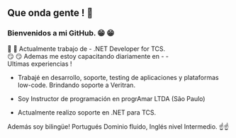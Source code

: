 
## Que onda gente !  :wave:
### Bienvenidos a mi GitHub. :grin: :grin:
 :eyes: :eyes: Actualmente trabajo de - .NET  Developer for TCS.
<br>
:smirk: :smirk: Ademas me estoy capacitando diariamente en - <MVC> - <React>
<br>
Ultimas experiencias !

- Trabajé en desarrollo, soporte, testing de aplicaciones y plataformas low-code. Brindando soporte a Veritran.

- Soy Instructor de programación en progrAmar LTDA (São Paulo)

- Actualmente realizo soporte en .NET para TCS.

Además soy bilingüe! Portugués Dominio fluido,  Inglés nivel Intermedio.
:point_up::point_up:





